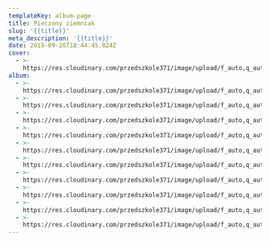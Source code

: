 ```yaml
---
templateKey: album-page
title: Pieczony ziemniak
slug: '{{title}}'
meta_description: '{{title}}'
date: 2019-09-26T18:44:45.024Z
cover:
  - >-
    https://res.cloudinary.com/przedszkole371/image/upload/f_auto,q_auto/c_fill,w_1200/v1573666207/Albumy%20zdj%C4%99%C4%87/2019/Dzie%C5%84%20ziemniaka/tbncawzfhifxlv64k1wg.jpg
album:
  - >-
    https://res.cloudinary.com/przedszkole371/image/upload/f_auto,q_auto/c_fill,w_1200/v1573666224/Albumy%20zdj%C4%99%C4%87/2019/Dzie%C5%84%20ziemniaka/lsfa07qypvdvua93sv6d.jpg
  - >-
    https://res.cloudinary.com/przedszkole371/image/upload/f_auto,q_auto/c_fill,w_1200/v1573666220/Albumy%20zdj%C4%99%C4%87/2019/Dzie%C5%84%20ziemniaka/to2a95zlsuy7oma9dhlo.jpg
  - >-
    https://res.cloudinary.com/przedszkole371/image/upload/f_auto,q_auto/c_fill,w_1200/v1573666220/Albumy%20zdj%C4%99%C4%87/2019/Dzie%C5%84%20ziemniaka/c2emkgegfg19rmjrhotb.jpg
  - >-
    https://res.cloudinary.com/przedszkole371/image/upload/f_auto,q_auto/c_fill,w_1200/v1573666219/Albumy%20zdj%C4%99%C4%87/2019/Dzie%C5%84%20ziemniaka/p1t5znwwysnrwyphn9kn.jpg
  - >-
    https://res.cloudinary.com/przedszkole371/image/upload/f_auto,q_auto/c_fill,w_1200/v1573666215/Albumy%20zdj%C4%99%C4%87/2019/Dzie%C5%84%20ziemniaka/oxkcmnyhaiiyo1xhnzce.jpg
  - >-
    https://res.cloudinary.com/przedszkole371/image/upload/f_auto,q_auto/c_fill,w_1200/v1573666212/Albumy%20zdj%C4%99%C4%87/2019/Dzie%C5%84%20ziemniaka/lb4fdfc6lsgxshglsdmn.jpg
  - >-
    https://res.cloudinary.com/przedszkole371/image/upload/f_auto,q_auto/c_fill,w_1200/v1573666212/Albumy%20zdj%C4%99%C4%87/2019/Dzie%C5%84%20ziemniaka/hjub7c4m0chehyzeekvi.jpg
  - >-
    https://res.cloudinary.com/przedszkole371/image/upload/f_auto,q_auto/c_fill,w_1200/v1573666210/Albumy%20zdj%C4%99%C4%87/2019/Dzie%C5%84%20ziemniaka/txnvibwyixuswrqcgdli.jpg
  - >-
    https://res.cloudinary.com/przedszkole371/image/upload/f_auto,q_auto/c_fill,w_1200/v1573666198/Albumy%20zdj%C4%99%C4%87/2019/Dzie%C5%84%20ziemniaka/vgyblg5buoq16axciopf.jpg
  - >-
    https://res.cloudinary.com/przedszkole371/image/upload/f_auto,q_auto/c_fill,w_1200/v1573666184/Albumy%20zdj%C4%99%C4%87/2019/Dzie%C5%84%20ziemniaka/sdnucblwqjm680vlxfmo.jpg
---
```


